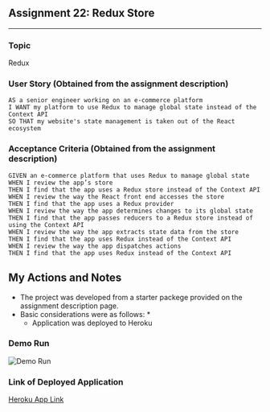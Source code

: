 ## Assignment 22: Redux Store
---
### Topic
Redux

### User Story (Obtained from the assignment description)

```
AS a senior engineer working on an e-commerce platform
I WANT my platform to use Redux to manage global state instead of the Context API
SO THAT my website's state management is taken out of the React ecosystem
```

### Acceptance Criteria (Obtained from the assignment description)

```
GIVEN an e-commerce platform that uses Redux to manage global state
WHEN I review the app’s store
THEN I find that the app uses a Redux store instead of the Context API
WHEN I review the way the React front end accesses the store
THEN I find that the app uses a Redux provider
WHEN I review the way the app determines changes to its global state
THEN I find that the app passes reducers to a Redux store instead of using the Context API
WHEN I review the way the app extracts state data from the store
THEN I find that the app uses Redux instead of the Context API
WHEN I review the way the app dispatches actions
THEN I find that the app uses Redux instead of the Context API   
```

## My Actions and Notes

* The project was developed from a starter packege provided on the assignment description page.
* Basic considerations were as follows:
    * 
    * Application was deployed to Heroku

### Demo Run
![Demo Run](./client/src/assets/images/assignment22_demo.gif)

### Link of Deployed Application
[Heroku App Link](https://assignment22-redux-store.herokuapp.com/)
